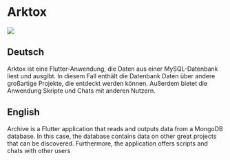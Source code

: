 # Arktox

[![](https://img.shields.io/discord/1107109693165416588?logo=discord)](https://discord.com/invite/KW7GWQfKaj)

## Deutsch
Arktox ist eine Flutter-Anwendung, die Daten aus einer MySQL-Datenbank liest und ausgibt.
In diesem Fall enthält die Datenbank Daten über andere großartige Projekte, die entdeckt werden können.
Außerdem bietet die Anwendung Skripte und Chats mit anderen Nutzern.

## English
Archive is a Flutter application that reads and outputs data from a MongoDB database.
In this case, the database contains data on other great projects that can be discovered.
Furthermore, the application offers scripts and chats with other users
